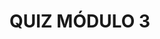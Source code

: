 # QUIZ MÓDULO 3
<!--
1) Iniciamos a construção de um pipeline de dados sempre pelas ferramentas, pois existe uma curva de aprendizado e quando antes começar, melhor!
    - [ ] Verdadeiro
    - [x] Falso

2) Os pipelines de dados são peças isoladas criadas pela área de TI.
    - [ ] Verdadeiro
    - [x] Falso

3) Os pipelines de dados são parte da arquitetura de dados de uma empresa, que por sua vez é parte da plataforma de dados da empresa.
    - [x] Verdadeiro
    - [ ] Falso

4) Os pipelines de dados ____________ automatizam muitas das etapas manuais envolvidas na transformação e otimização do carregamento de dados.
    - [ ] antigos
    - [ ] futuros
    - [x] modernos
    - [ ] manuais

5) Um pipeline de dados é uma série de etapas de _________ de dados.
    - [ ] análise
    - [x] processamento

6) Iniciamos a construção de pipelines de dados sempre pelos dados, já que eles são o novo petróleo, o novo ouro, um ativo corporativo e devem ser prioridade.
   - [ ] Verdadeiro
   - [x] Falso

7) Não é possível usar dados em batch e streaming no mesmo pipeline de dados.
   - [ ] Verdadeiro
   - [x] Falso

8) Iniciamos a construção de pipelines de dados pela compreensão dos requisitos de __________ e o que se espera do uso de dados no dia a dia.
    - [x] negócio
    - [ ] sistema

9) Cada pipeline de dados deve ter um propósito e deve fazer parte de uma arquitetura de dados que atenda aos requisitos de negócio da empresa, com o menor custo possível, com segurança e que seja flexível às mudanças ao longo do tempo.
    - [x] Verdadeiro
    - [ ] Falso

10) Os requerimentos de negócio uma vez definidos serão sempre os mesmos, não haverá mudança.
    - [ ] Verdadeiro
    - [x] Falso
